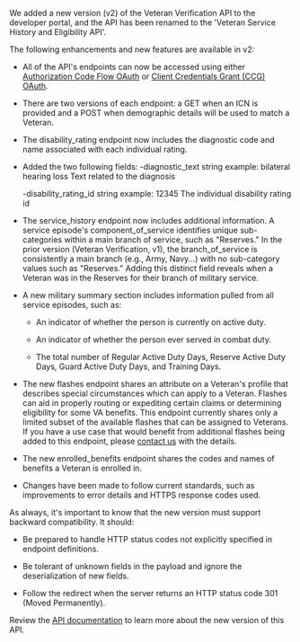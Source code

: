 We added a new version (v2) of the Veteran Verification API to the developer portal, and the API has been renamed to the 'Veteran Service History and Eligibility API'.

The following enhancements and new features are available in v2:  

- All of the API's endpoints can now be accessed using either [Authorization Code Flow OAuth](https://developer.va.gov/explore/authorization/docs/authorization-code?api=veteran_verification) or [Client Credentials Grant (CCG) OAuth](https://developer.va.gov/explore/authorization/docs/client-credentials?api=veteran_verification).   

- There are two versions of each endpoint: a GET when an ICN is provided and a POST when demographic details will be used to match a Veteran.   

- The disability_rating endpoint now includes the diagnostic code and name associated with each individual rating.
- Added the two following fields:
    -diagnostic_text
    string
    example: bilateral hearing loss
    Text related to the diagnosis

    -disability_rating_id
    string
    example: 12345
    The individual disability rating id

- The service_history endpoint now includes additional information. A service episode's component_of_service identifies unique sub-categories within a main branch of service, such as "Reserves." In the prior version (Veteran Verification, v1), the branch_of_service is consistently a main branch (e.g., Army, Navy...) with no sub-category values such as "Reserves." Adding this distinct field reveals when a Veteran was in the Reserves for their branch of military service.  

- A new military summary section includes information pulled from all service episodes, such as:

    - An indicator of whether the person is currently on active duty.

    - An indicator of whether the person ever served in combat duty.

    - The total number of Regular Active Duty Days, Reserve Active Duty Days, Guard Active Duty Days, and Training Days. 

- The new flashes endpoint shares an attribute on a Veteran's profile that describes special circumstances which can apply to a Veteran. Flashes can aid in properly routing or expediting certain claims or determining eligibility for some VA benefits. This endpoint currently shares only a limited subset of the available flashes that can be assigned to Veterans. If you have a use case that would benefit from additional flashes being added to this endpoint, please [contact us](https://developer.va.gov/support/contact-us) with the details. 

- The new enrolled_benefits endpoint shares the codes and names of benefits a Veteran is enrolled in.

- Changes have been made to follow current standards, such as improvements to error details and HTTPS response codes used.

As always, it's important to know that the new version must support backward compatibility. It should:

- Be prepared to handle HTTP status codes not explicitly specified in endpoint definitions.

- Be tolerant of unknown fields in the payload and ignore the deserialization of new fields.

- Follow the redirect when the server returns an HTTP status code 301 (Moved Permanently).

Review the [API documentation](https://developer.va.gov/explore/verification/docs/veteran_verification?version=current) to learn more about the new version of this API.
